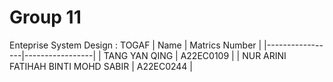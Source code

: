 # Group 11 
Enteprise System Design : TOGAF
| Name | Matrics Number | 
|-----------------|-----------------|
| TANG YAN QING | A22EC0109  | 
| NUR ARINI FATIHAH BINTI MOHD SABIR  | A22EC0244    | 


